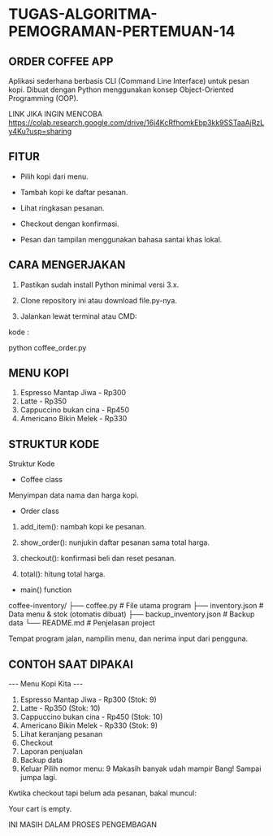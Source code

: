 # TUGAS-ALGORITMA-PEMOGRAMAN-PERTEMUAN-14

## ORDER COFFEE APP

Aplikasi sederhana berbasis CLI (Command Line Interface) untuk pesan kopi.
Dibuat dengan Python menggunakan konsep Object-Oriented Programming (OOP).

LINK JIKA INGIN MENCOBA
https://colab.research.google.com/drive/16j4KcRfhomkEbp3kk9SSTaaAjRzLy4Ku?usp=sharing

## FITUR

- Pilih kopi dari menu.

- Tambah kopi ke daftar pesanan.

- Lihat ringkasan pesanan.

- Checkout dengan konfirmasi.

- Pesan dan tampilan menggunakan bahasa santai khas lokal.


## CARA MENGERJAKAN 
1. Pastikan sudah install Python minimal versi 3.x.

2. Clone repository ini atau download file.py-nya.

3. Jalankan lewat terminal atau CMD:

kode :

python coffee_order.py

## MENU KOPI

1. Espresso Mantap Jiwa - Rp300
2. Latte - Rp350
3. Cappuccino bukan cina - Rp450
4. Americano Bikin Melek - Rp330

## STRUKTUR KODE

Struktur Kode

- Coffee class

Menyimpan data nama dan harga kopi.

- Order class

1. add_item(): nambah kopi ke pesanan.

2. show_order(): nunjukin daftar pesanan sama total harga.

3. checkout(): konfirmasi beli dan reset pesanan.

5. total(): hitung total harga.

- main() function

coffee-inventory/
├── coffee.py              # File utama program
├── inventory.json         # Data menu & stok (otomatis dibuat)
├── backup_inventory.json  # Backup data
└── README.md              # Penjelasan project

Tempat program jalan, nampilin menu, dan nerima input dari pengguna.

## CONTOH SAAT DIPAKAI

--- Menu Kopi Kita ---
1. Espresso Mantap Jiwa - Rp300 (Stok: 9)
2. Latte - Rp350 (Stok: 10)
3. Cappuccino bukan cina - Rp450 (Stok: 10)
4. Americano Bikin Melek - Rp330 (Stok: 9)
5. Lihat keranjang pesanan
6. Checkout
7. Laporan penjualan
8. Backup data
9. Keluar
Pilih nomor menu: 9
Makasih banyak udah mampir Bang! Sampai jumpa lagi.


Kwtika checkout tapi belum ada pesanan, bakal muncul:

Your cart is empty.

INI MASIH DALAM PROSES PENGEMBAGAN 
